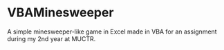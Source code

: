# VBAMinesweeper
A simple minesweeper-like game in Excel
made in VBA for an assignment during my 2nd year at MUCTR.
